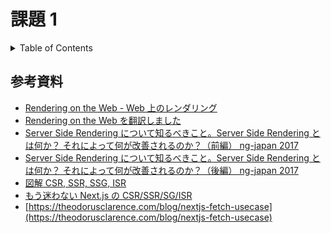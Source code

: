 # 課題 1

<!-- START doctoc generated TOC please keep comment here to allow auto update -->
<!-- DON'T EDIT THIS SECTION, INSTEAD RE-RUN doctoc TO UPDATE -->
<details>
<summary>Table of Contents</summary>

- [参考資料](#%E5%8F%82%E8%80%83%E8%B3%87%E6%96%99)

</details>
<!-- END doctoc generated TOC please keep comment here to allow auto update -->

## 参考資料

- [Rendering on the Web - Web 上のレンダリング](https://developers.google.com/web/updates/2019/02/rendering-on-the-web?hl=ja)
- [Rendering on the Web を翻訳しました](https://www.graat.co.jp/blogs/cjxd4zwdev9iw0830vkhf30va)
- [Server Side Rendering について知るべきこと。Server Side Rendering とは何か？ それによって何が改善されるのか？（前編） ng-japan 2017](https://www.publickey1.jp/blog/17/server_side_renderingserver_side_rendering_ng-japan_2017.html)
- [Server Side Rendering について知るべきこと。Server Side Rendering とは何か？ それによって何が改善されるのか？（後編） ng-japan 2017](https://www.publickey1.jp/blog/17/server_side_renderingserver_side_rendering_ng-japan_2017_1.html)
- [図解 CSR, SSR, SSG, ISR](https://zenn.dev/bitarts/articles/37260ddb28ae5d)
- [もう迷わない Next.js の CSR/SSR/SG/ISR](https://zenn.dev/a_da_chi/articles/105dac5573b2f5)
- [https://theodorusclarence.com/blog/nextjs-fetch-usecase](https://theodorusclarence.com/blog/nextjs-fetch-usecase)
